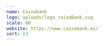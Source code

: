 ```yaml
---
name: Caixabank
logo: uploads/logo_caixaBank.svg
scale: 80
website: https://www.caixabank.es/
sort: 13
---
```

